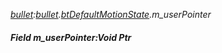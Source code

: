 _[bullet](../../modules/bullet/bullet-module.md):[bullet](../../modules/bullet/bullet-module.md).[btDefaultMotionState](../../modules/bullet/bullet-btdefaultmotionstate.md).m\_userPointer_
##### Field m\_userPointer:Void Ptr
